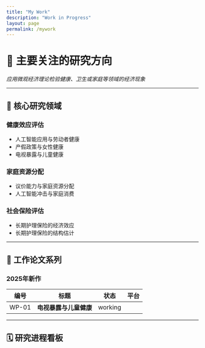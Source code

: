 ```yaml
---
title: "My Work"
description: "Work in Progress"
layout: page
permalink: /mywork
---
```


# 🔬 主要关注的研究方向  
*应用微观经济理论检验健康、卫生或家庭等领域的经济现象*

---

## 🧭 核心研究领域

### 健康效应评估  
- 人工智能应用与劳动者健康  
- 产假政策与女性健康
- 电视暴露与儿童健康    

### 家庭资源分配  
- 议价能力与家庭资源分配  
- 人工智能冲击与家庭消费    

### 社会保险评估  
- 长期护理保险的经济效应  
- 长期护理保险的结构估计    

---

## 📜 工作论文系列

### 2025年新作
| 编号 | 标题 | 状态 | 平台 |
|------|------|------|------|
| WP-01 | **电视暴露与儿童健康** | working


---

## 🗓️ 研究进程看板

```mermaid

    
